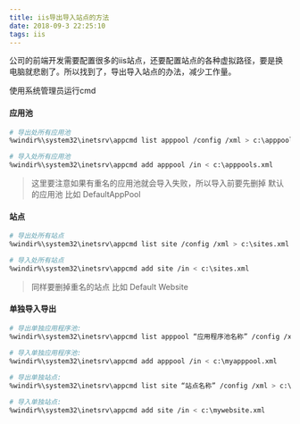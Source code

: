 ```yaml
---
title: iis导出导入站点的方法
date: 2018-09-3 22:25:10
tags: iis
---
```

公司的前端开发需要配置很多的iis站点，还要配置站点的各种虚拟路径，要是换电脑就悲剧了。所以找到了，导出导入站点的办法，减少工作量。
<!-- more -->
使用系统管理员运行cmd

#### 应用池

```bash
# 导出处所有应用池
%windir%\system32\inetsrv\appcmd list apppool /config /xml > c:\apppools.xml
```
```bash
# 导入处所有应用池
%windir%\system32\inetsrv\appcmd add apppool /in < c:\apppools.xml
```

> 这里要注意如果有重名的应用池就会导入失败，所以导入前要先删掉 默认的应用池 比如 DefaultAppPool

#### 站点

```bash
# 导出处所有站点
%windir%\system32\inetsrv\appcmd list site /config /xml > c:\sites.xml
```

```bash
# 导入处所有站点
%windir%\system32\inetsrv\appcmd add site /in < c:\sites.xml
```

> 同样要删掉重名的站点 比如 Default Website

#### 单独导入导出

```bash
# 导出单独应用程序池:
%windir%\system32\inetsrv\appcmd list apppool “应用程序池名称” /config /xml > c:\myapppool.xml

# 导入单独应用程序池:
%windir%\system32\inetsrv\appcmd add apppool /in < c:\myapppool.xml
 
# 导出单独站点:
%windir%\system32\inetsrv\appcmd list site “站点名称” /config /xml > c:\mywebsite.xml 

# 导入单独站点:
%windir%\system32\inetsrv\appcmd add site /in < c:\mywebsite.xml
```

